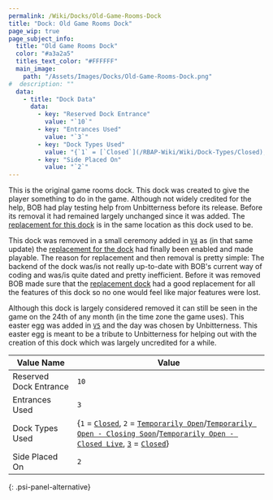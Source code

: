 ```yaml
---
permalink: /Wiki/Docks/Old-Game-Rooms-Dock
title: "Dock: Old Game Rooms Dock"
page_wip: true
page_subject_info:
  title: "Old Game Rooms Dock"
  color: "#a3a2a5"
  titles_text_color: "#FFFFFF"
  main_image:
    path: "/Assets/Images/Docks/Old-Game-Rooms-Dock.png"
#  description: ""
  data:
    - title: "Dock Data"
      data:
        - key: "Reserved Dock Entrance"
          value: "`10`"
        - key: "Entrances Used"
          value: "`3`"
        - key: "Dock Types Used"
          value: "{`1` = [`Closed`](/RBAP-Wiki/Wiki/Dock-Types/Closed), `2` = [`Temporarily Open`](/RBAP-Wiki/Wiki/Dock-Types/Temporarily-Open)/[`Temporarily Open - Closing Soon`](/RBAP-Wiki/Wiki/Dock-Types/Temporarily-Open-Closing-Soon)/[`Temporarily Open - Closed Live`](/RBAP-Wiki/Wiki/Dock-Types/Temporarily-Open-Closed-Live), `3` = [`Closed`](/RBAP-Wiki/Wiki/Dock-Types/Closed)}"
        - key: "Side Placed On"
          value: "`2`"
---
```


This is the original game rooms dock. This dock was created to give the player something to do in the game. Although not widely credited for the help, BOB had play testing help from Unbitterness before its release. Before its removal it had remained largely unchanged since it was added. The [replacement for this dock](/RBAP-Wiki/Wiki/Docks/Game-Rooms-Dock) is in the same location as this dock used to be.

This dock was removed in a small ceremony added in [`V4`](/RBAP-Wiki/Posts/Update-Log/4-0-0) as (in that same update) the [replacement for the dock](/RBAP-Wiki/Wiki/Docks/Game-Rooms-Dock) had finally been enabled and made playable. The reason for replacement and then removal is pretty simple: The backend of the dock was/is not really up-to-date with BOB's current way of coding and was/is quite dated and pretty inefficient. Before it was removed BOB made sure that the [replacement dock](/RBAP-Wiki/Wiki/Docks/Game-Rooms-Dock) had a good replacement for all the features of this dock so no one would feel like major features were lost.

Although this dock is largely considered removed it can still be seen in the game on the 24th of any month (in the time zone the game uses). This easter egg was added in [`V5`](/RBAP-Wiki/Posts/Update-Log/5-0-0) and the day was chosen by Unbitterness. This easter egg is meant to be a tribute to Unbitterness for helping out with the creation of this dock which was largely uncredited for a while.

| Value Name             | Value |
|-|-|
| Reserved Dock Entrance | `10` |
| Entrances Used         | `3` |
| Dock Types Used        | {`1` = [`Closed`](/RBAP-Wiki/Wiki/Dock-Types/Closed), `2` = [`Temporarily Open`](/RBAP-Wiki/Wiki/Dock-Types/Temporarily-Open)/[`Temporarily Open - Closing Soon`](/RBAP-Wiki/Wiki/Dock-Types/Temporarily-Open-Closing-Soon)/[`Temporarily Open - Closed Live`](/RBAP-Wiki/Wiki/Dock-Types/Temporarily-Open-Closed-Live), [`3`](/RBAP-Wiki/Wiki/Value-Types#number) = [`Closed`](/RBAP-Wiki/Wiki/Dock-Types/Closed)} |
| Side Placed On         | `2` |
{: .psi-panel-alternative}

<img class="dock-image" src="/RBAP-Wiki/Assets/Images/Docks/Old-Game-Rooms-Dock.png" alt="">